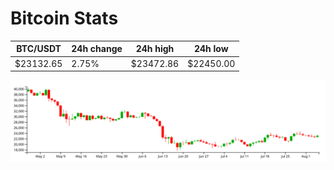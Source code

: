 # Bitcoin Stats

BTC/USDT|24h change|24h high|24h low|
|---|---|---|---|
|$23132.65|2.75%|$23472.86|$22450.00|

<img src="./chart.svg">
